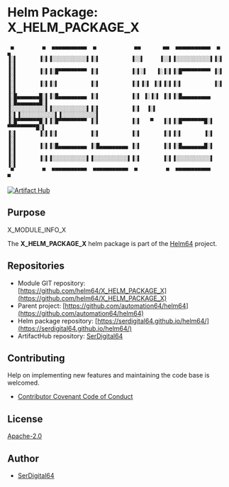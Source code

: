 # Helm Package: X_HELM_PACKAGE_X

```text
 ▄         ▄  ▄▄▄▄▄▄▄▄▄▄▄  ▄            ▄▄       ▄▄  ▄▄▄▄▄▄▄▄▄▄▄  ▄         ▄
▐░▌       ▐░▌▐░░░░░░░░░░░▌▐░▌          ▐░░▌     ▐░░▌▐░░░░░░░░░░░▌▐░▌       ▐░▌
▐░▌       ▐░▌▐░█▀▀▀▀▀▀▀▀▀ ▐░▌          ▐░▌░▌   ▐░▐░▌▐░█▀▀▀▀▀▀▀▀▀ ▐░▌       ▐░▌
▐░▌       ▐░▌▐░▌          ▐░▌          ▐░▌▐░▌ ▐░▌▐░▌▐░▌          ▐░▌       ▐░▌
▐░█▄▄▄▄▄▄▄█░▌▐░█▄▄▄▄▄▄▄▄▄ ▐░▌          ▐░▌ ▐░▐░▌ ▐░▌▐░█▄▄▄▄▄▄▄▄▄ ▐░█▄▄▄▄▄▄▄█░▌
▐░░░░░░░░░░░▌▐░░░░░░░░░░░▌▐░▌          ▐░▌  ▐░▌  ▐░▌▐░░░░░░░░░░░▌▐░░░░░░░░░░░▌
▐░█▀▀▀▀▀▀▀█░▌▐░█▀▀▀▀▀▀▀▀▀ ▐░▌          ▐░▌   ▀   ▐░▌▐░█▀▀▀▀▀▀▀█░▌ ▀▀▀▀▀▀▀▀▀█░▌
▐░▌       ▐░▌▐░▌          ▐░▌          ▐░▌       ▐░▌▐░▌       ▐░▌          ▐░▌
▐░▌       ▐░▌▐░█▄▄▄▄▄▄▄▄▄ ▐░█▄▄▄▄▄▄▄▄▄ ▐░▌       ▐░▌▐░█▄▄▄▄▄▄▄█░▌          ▐░▌
▐░▌       ▐░▌▐░░░░░░░░░░░▌▐░░░░░░░░░░░▌▐░▌       ▐░▌▐░░░░░░░░░░░▌          ▐░▌
 ▀         ▀  ▀▀▀▀▀▀▀▀▀▀▀  ▀▀▀▀▀▀▀▀▀▀▀  ▀         ▀  ▀▀▀▀▀▀▀▀▀▀▀            ▀
```

[![Artifact Hub](https://img.shields.io/endpoint?url=https://artifacthub.io/badge/repository/serdigital64)](https://artifacthub.io/packages/search?repo=serdigital64)

## Purpose

X_MODULE_INFO_X

The **X_HELM_PACKAGE_X** helm package is part of the [Helm64](https://github.com/automation64/helm64) project.

## Repositories

- Module GIT repository: [https://github.com/helm64/X_HELM_PACKAGE_X](https://github.com/helm64/X_HELM_PACKAGE_X)
- Parent project: [https://github.com/automation64/helm64](https://github.com/automation64/helm64)
- Helm package repository: [https://serdigital64.github.io/helm64/](https://serdigital64.github.io/helm64/)
- ArtifactHub repository: [SerDigital64](https://artifacthub.io/packages/search?repo=serdigital64)

## Contributing

Help on implementing new features and maintaining the code base is welcomed.

- [Contributor Covenant Code of Conduct](https://github.com/automation64/helm64/blob/develop/CODE_OF_CONDUCT.md)

## License

[Apache-2.0](https://www.apache.org/licenses/LICENSE-2.0.txt)

## Author

- [SerDigital64](https://github.com/serdigital64)
